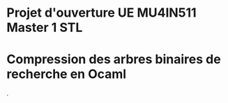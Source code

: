 # Projet d'ouverture UE MU4IN511 Master 1 STL
# Compression des arbres binaires de recherche en Ocaml
.
